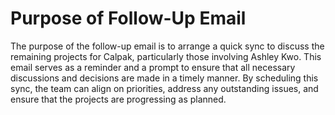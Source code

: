 # Purpose of Follow-Up Email

The purpose of the follow-up email is to arrange a quick sync to discuss the remaining projects for Calpak, particularly those involving Ashley Kwo. This email serves as a reminder and a prompt to ensure that all necessary discussions and decisions are made in a timely manner. By scheduling this sync, the team can align on priorities, address any outstanding issues, and ensure that the projects are progressing as planned.